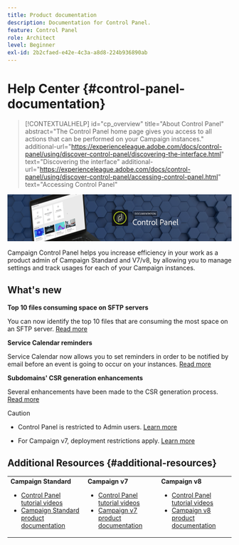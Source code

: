 ```yaml
---
title: Product documentation
description: Documentation for Control Panel.
feature: Control Panel
role: Architect
level: Beginner
exl-id: 2b2cfaed-e42e-4c3a-a8d8-224b936890ab
---
```

# Help Center {#control-panel-documentation}

>[!CONTEXTUALHELP]
>id="cp_overview"
>title="About Control Panel"
>abstract="The Control Panel home page gives you access to all actions that can be performed on your Campaign instances."
>additional-url="https://experienceleague.adobe.com/docs/control-panel/using/discover-control-panel/discovering-the-interface.html" text="Discovering the interface"
>additional-url="https://experienceleague.adobe.com/docs/control-panel/using/discover-control-panel/accessing-control-panel.html" text="Accessing Control Panel"

![](assets/do-not-localize/banner.png)

Campaign Control Panel helps you increase efficiency in your work as a product admin of Campaign Standard and V7/v8, by allowing you to manage settings and track usages for each of your Campaign instances.

## What's new

**Top 10 files consuming space on SFTP servers**

You can now identify the top 10 files that are consuming the most space on an SFTP server. [Read more](sftp/using/sftp-storage-management.md)


**Service Calendar reminders**

Service Calendar now allows you to set reminders in order to be notified by email before an event is going to occur on your instances. [Read more](service-events/service-events.md)

**Subdomains' CSR generation enhancements**

Several enhancements have been made to the CSR generation process. [Read more](subdomains-certificates/using/renewing-subdomain-certificate.md)


>[!CAUTION]
>
>* Control Panel is restricted to Admin users. [Learn more](https://experienceleague.adobe.com/docs/control-panel/using/discover-control-panel/managing-permissions.html#discover-control-panel)
>
>* For Campaign v7, deployment restrictions apply. [Learn more](faq.md#v7-restrictions)

## Additional Resources {#additional-resources}

<table>
    <tr>
        <td><b>Campaign Standard</b><br/>
        <ul>
            <li><a href="https://experienceleague.adobe.com/docs/campaign-standard-learn/control-panel/control-panel-overview.html">Control Panel tutorial videos</a></li>
            <li><a href="https://experienceleague.adobe.com/docs/campaign-standard/using/campaign-standard-home.html">Campaign Standard product documentation</a></li>
        </ul>
        </td>
        <td><b>Campaign v7</b><br/>
        <ul>
            <li><a href="https://experienceleague.adobe.com/docs/campaign-classic-learn/control-panel/control-panel-overview.html">Control Panel tutorial videos</a></li>
            <li><a href="https://experienceleague.adobe.com/docs/campaign-classic/using/campaign-classic-home.html">Campaign v7 product documentation</a></li>
        </ul>
        </td>
        <td><b>Campaign v8</b><br/>
        <ul>
            <li><a href="https://experienceleague.adobe.com/docs/campaign-learn/control-panel/control-panel-overview.html">Control Panel tutorial videos</a></li>
            <li><a href="https://experienceleague.adobe.com/docs/campaign/campaign-v8/campaign-home.html">Campaign v8 product documentation</a></li>
        </ul>
        </td>
    </tr>
</table>

